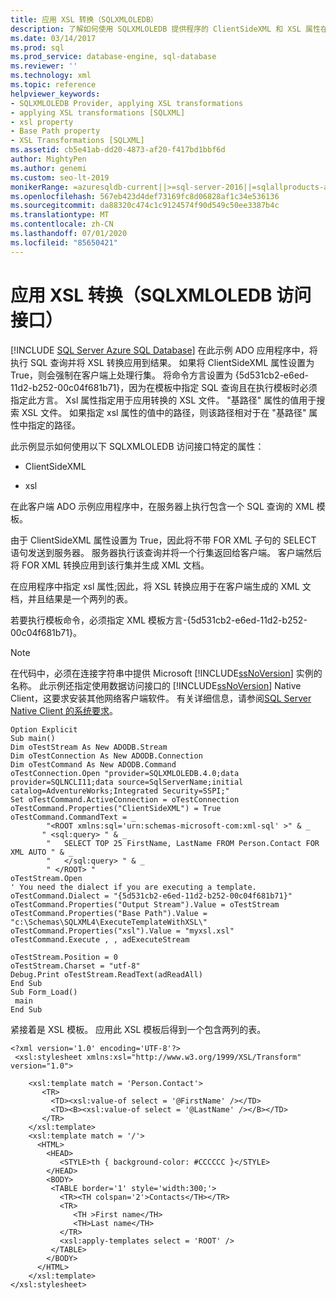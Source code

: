 ```yaml
---
title: 应用 XSL 转换（SQLXMLOLEDB）
description: 了解如何使用 SQLXMLOLEDB 提供程序的 ClientSideXML 和 XSL 属性在 ADO 应用程序中应用 XSL 转换。
ms.date: 03/14/2017
ms.prod: sql
ms.prod_service: database-engine, sql-database
ms.reviewer: ''
ms.technology: xml
ms.topic: reference
helpviewer_keywords:
- SQLXMLOLEDB Provider, applying XSL transformations
- applying XSL transformations [SQLXML]
- xsl property
- Base Path property
- XSL Transformations [SQLXML]
ms.assetid: cb5e41ab-dd20-4873-af20-f417bd1bbf6d
author: MightyPen
ms.author: genemi
ms.custom: seo-lt-2019
monikerRange: =azuresqldb-current||>=sql-server-2016||=sqlallproducts-allversions||>=sql-server-linux-2017||=azuresqldb-mi-current
ms.openlocfilehash: 567eb423d4def73169fc8d06828af1c34e536136
ms.sourcegitcommit: da88320c474c1c9124574f90d549c50ee3387b4c
ms.translationtype: MT
ms.contentlocale: zh-CN
ms.lasthandoff: 07/01/2020
ms.locfileid: "85650421"
---
```

# <a name="applying-an-xsl-transformation-sqlxmloledb-provider"></a>应用 XSL 转换（SQLXMLOLEDB 访问接口）
[!INCLUDE [SQL Server Azure SQL Database](../../../includes/applies-to-version/sql-asdb.md)]
  在此示例 ADO 应用程序中，将执行 SQL 查询并将 XSL 转换应用到结果。 如果将 ClientSideXML 属性设置为 True，则会强制在客户端上处理行集。 将命令方言设置为 {5d531cb2-e6ed-11d2-b252-00c04f681b71}，因为在模板中指定 SQL 查询且在执行模板时必须指定此方言。 Xsl 属性指定用于应用转换的 XSL 文件。 "基路径" 属性的值用于搜索 XSL 文件。 如果指定 xsl 属性的值中的路径，则该路径相对于在 "基路径" 属性中指定的路径。  
  
 此示例显示如何使用以下 SQLXMLOLEDB 访问接口特定的属性：  
  
-   ClientSideXML  
  
-   xsl  
  
 在此客户端 ADO 示例应用程序中，在服务器上执行包含一个 SQL 查询的 XML 模板。  
  
 由于 ClientSideXML 属性设置为 True，因此将不带 FOR XML 子句的 SELECT 语句发送到服务器。 服务器执行该查询并将一个行集返回给客户端。 客户端然后将 FOR XML 转换应用到该行集并生成 XML 文档。  
  
 在应用程序中指定 xsl 属性;因此，将 XSL 转换应用于在客户端生成的 XML 文档，并且结果是一个两列的表。  
  
 若要执行模板命令，必须指定 XML 模板方言-{5d531cb2-e6ed-11d2-b252-00c04f681b71}。  
  
> [!NOTE]  
>  在代码中，必须在连接字符串中提供 Microsoft [!INCLUDE[ssNoVersion](../../../includes/ssnoversion-md.md)] 实例的名称。 此示例还指定使用数据访问接口的 [!INCLUDE[ssNoVersion](../../../includes/ssnoversion-md.md)] Native Client，这要求安装其他网络客户端软件。 有关详细信息，请参阅[SQL Server Native Client 的系统要求](../../../relational-databases/native-client/system-requirements-for-sql-server-native-client.md)。  
  
```  
Option Explicit  
Sub main()  
Dim oTestStream As New ADODB.Stream  
Dim oTestConnection As New ADODB.Connection  
Dim oTestCommand As New ADODB.Command  
oTestConnection.Open "provider=SQLXMLOLEDB.4.0;data provider=SQLNCLI11;data source=SqlServerName;initial catalog=AdventureWorks;Integrated Security=SSPI;"  
Set oTestCommand.ActiveConnection = oTestConnection  
oTestCommand.Properties("ClientSideXML") = True  
oTestCommand.CommandText = _  
        "<ROOT xmlns:sql='urn:schemas-microsoft-com:xml-sql' >" & _  
       " <sql:query> " & _  
        "   SELECT TOP 25 FirstName, LastName FROM Person.Contact FOR XML AUTO " & _  
        "   </sql:query> " & _  
        " </ROOT> "  
oTestStream.Open  
' You need the dialect if you are executing a template.  
oTestCommand.Dialect = "{5d531cb2-e6ed-11d2-b252-00c04f681b71}"  
oTestCommand.Properties("Output Stream").Value = oTestStream  
oTestCommand.Properties("Base Path").Value = "c:\Schemas\SQLXML4\ExecuteTemplateWithXSL\"  
oTestCommand.Properties("xsl").Value = "myxsl.xsl"  
oTestCommand.Execute , , adExecuteStream  
  
oTestStream.Position = 0  
oTestStream.Charset = "utf-8"  
Debug.Print oTestStream.ReadText(adReadAll)  
End Sub  
Sub Form_Load()  
 main  
End Sub  
```  
  
 紧接着是 XSL 模板。 应用此 XSL 模板后得到一个包含两列的表。  
  
```  
<?xml version='1.0' encoding='UTF-8'?>            
 <xsl:stylesheet xmlns:xsl="http://www.w3.org/1999/XSL/Transform" version="1.0">   
  
    <xsl:template match = 'Person.Contact'>  
       <TR>  
         <TD><xsl:value-of select = '@FirstName' /></TD>  
         <TD><B><xsl:value-of select = '@LastName' /></B></TD>  
       </TR>  
    </xsl:template>  
    <xsl:template match = '/'>  
      <HTML>  
        <HEAD>  
           <STYLE>th { background-color: #CCCCCC }</STYLE>  
        </HEAD>  
        <BODY>  
         <TABLE border='1' style='width:300;'>  
           <TR><TH colspan='2'>Contacts</TH></TR>  
           <TR>  
              <TH >First name</TH>  
              <TH>Last name</TH>  
           </TR>  
           <xsl:apply-templates select = 'ROOT' />  
         </TABLE>  
        </BODY>  
      </HTML>  
    </xsl:template>  
</xsl:stylesheet>  
```  
  
  
